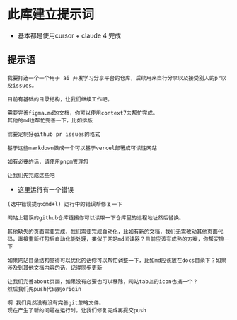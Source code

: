 # 此库建立提示词

- 基本都是使用cursor + claude 4 完成

## 提示语

```
我要打造一个一个用于 ai 开发学习分享平台的仓库，后续用来自行分享以及接受别人的pr以及issues。

目前有基础的目录结构，让我们继续工作吧。

需要完善figma.md的文档，你可以使用context7去帮忙完成。
其他的md也帮忙完善一下，比如排版

需要定制好github pr issues的格式

基于这些markdown做成一个可以基于vercel部署成可读性网站

如有必要的话，请使用pnpm管理包

让我们先完成这些吧
```

- 这里运行有一个错误

```
(选中错误提示cmd+l) 运行中的错误帮修复一下
```

```
网站上错误的github仓库链接你可以读取一下仓库里的远程地址然后替换。

其他缺失的页面需要完成，我们需要完成自动化，比如有新的文档，我们无需改动其他页面代码，直接重新打包后自动化能处理，类似于网站md阅读器？目前应该有成熟的方案，你帮安排一下

如果网站目录结构觉得可以优化的话你可以帮忙调整一下，比如md应该放在docs目录下？如果涉及到其他文档内容的话，记得同步更新
```

```
让我们完善about页面，如果没有必要也可以移除，网站tab上的icon也搞一个？
然后我们先push代码到origin
```

```
啊 我们竟然没有没有完善git忽略文件。
现在产生了新的问题在运行时，让我们修复完成再提交push
```
